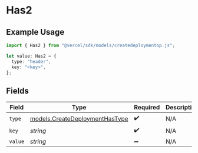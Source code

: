 # Has2

## Example Usage

```typescript
import { Has2 } from "@vercel/sdk/models/createdeploymentop.js";

let value: Has2 = {
  type: "header",
  key: "<key>",
};
```

## Fields

| Field                                                                  | Type                                                                   | Required                                                               | Description                                                            |
| ---------------------------------------------------------------------- | ---------------------------------------------------------------------- | ---------------------------------------------------------------------- | ---------------------------------------------------------------------- |
| `type`                                                                 | [models.CreateDeploymentHasType](../models/createdeploymenthastype.md) | :heavy_check_mark:                                                     | N/A                                                                    |
| `key`                                                                  | *string*                                                               | :heavy_check_mark:                                                     | N/A                                                                    |
| `value`                                                                | *string*                                                               | :heavy_minus_sign:                                                     | N/A                                                                    |